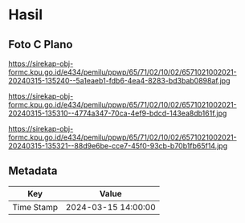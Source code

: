 # Hasil

## Foto C Plano

https://sirekap-obj-formc.kpu.go.id/e434/pemilu/ppwp/65/71/02/10/02/6571021002021-20240315-135240--5a1eaeb1-fdb6-4ea4-8283-bd3bab0898af.jpg

https://sirekap-obj-formc.kpu.go.id/e434/pemilu/ppwp/65/71/02/10/02/6571021002021-20240315-135310--4774a347-70ca-4ef9-bdcd-143ea8db161f.jpg

https://sirekap-obj-formc.kpu.go.id/e434/pemilu/ppwp/65/71/02/10/02/6571021002021-20240315-135321--88d9e6be-cce7-45f0-93cb-b70b1fb65f14.jpg


## Metadata

| Key        | Value               |
| ---------- | ------------------- |
| Time Stamp | 2024-03-15 14:00:00 |



